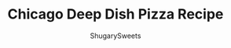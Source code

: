 ---
layout: ../../layouts/MarkdownPostLayout.astro
title: Chicago Deep Dish Pizza Recipe
author: ShugarySweets
pubDate: 2019-01-15
description: "Everyone loves digging into a deep dish Chicago style pizza! Skip the ordering and make your own pie at home for your next pizza night. "
image_url: https://www.shugarysweets.com/wp-content/uploads/2013/02/Deep-Dish-Pizza-126-1.jpg
tags: ["Main Dish","Italian"]
calories: 327
protein: 15
carbohydrates: 25
fats: 18
fiber: 1
ingredients: ["2 cups all purpose flour","1 1/2 cup bread flour","1 package (0.25 ounce) active yeast","1 1/2 teaspoons kosher salt","2 teaspoons granulated sugar","1 1/4 cup warm water","3 Tablespoons olive oil","2 Tablespoons unsalted butter, softened","1 pound hot Italian Sausage, no casings","1 can (28 ounce) crushed tomatoes","1 can (14.5 ounce) diced tomatoes, drained","1 teaspoon kosher salt","1/4 teaspoon ground black pepper","1 1/2 Tablespoons dried oregano","1 Tablespoon fresh basil","1 teaspoon garlic salt","4 cups freshly grated mozzarella cheese"]
serves: 16
time: "3 hours 45 minutes"
prepTime: "20 minutes"
instructions: ["For the dough, in a large mixing bowl, combine, flours, yeast, salt and sugar. Slowly add water and olive oil. Mix with a paddle attachment for 2 minutes. Remove and use dough hook to knead dough for 2-3 minutes. Remove and put in a greased bowl. Cover with saran wrap and allow to rise 2 hours in a warm place (I put it on top of my dryer). Divide dough into two balls. Using hands, knead 1 Tbsp of softened butter into each dough ball. Put into a 9inch cake pan (or deep dish pizza pan) and allow to rise and additional 1-2 hours in a warm place.","Brown italian sausage in a large skillet, breaking up into small chunks. Make sure your sausage is removed from the casings. If you can't find the HOT Italian sausage, add a pinch or two of red pepper flakes. Drain sausage completely.","In a large pot, combine tomatoes, salt, pepper, oregano, basil and garlic salt. Simmer while dough rises on low heat (about 1-2 hours).","When ready to assemble pizzas, press dough lightly with fingertips to bottom and sides of pan. Lay 2 cups of shredded cheese in bottom of pizza. Top with browned sausage and about 2 1/2 cups of sauce.","Bake in a 450 degree oven for 25 minutes. Allow to sit for about 10 minutes. Slice and eat. ENJOY!"]
nutrition: ["327 calories","25 grams carbohydrates","42 milligrams cholesterol","18 grams fat","1 grams fiber","15 grams protein","8 grams saturated fat","684 milligrams sodium","2 grams sugar","0 grams trans fat","11 grams unsaturated fat"]
---